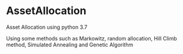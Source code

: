 # AssetAllocation
Asset Allocation using python 3.7

Using some methods such as Markowitz, random allocation, Hill Climb method, Simulated Annealing and Genetic Algorithm
